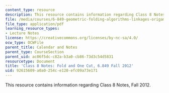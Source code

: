 ```yaml
---
content_type: resource
description: This resource contains information regarding Class 8 Notes, Fall 2012.
file: /media/courses/6-849-geometric-folding-algorithms-linkages-origami-polyhedra-fall-2012/92615609a0a0254ce120efc09a73e171_MIT6_849F12_C08.pdf
file_type: application/pdf
learning_resource_types:
- Lecture Notes
license: https://creativecommons.org/licenses/by-nc-sa/4.0/
ocw_type: OCWFile
parent_title: Calendar and Notes
parent_type: CourseSection
parent_uid: ac06f5dc-c82a-b3a0-cb86-73d3c54d5831
resourcetype: Document
title: 'Class 8 Notes: Fold and One Cut, 6.849 Fall 2012'
uid: 92615609-a0a0-254c-e120-efc09a73e171
---
```

This resource contains information regarding Class 8 Notes, Fall 2012.